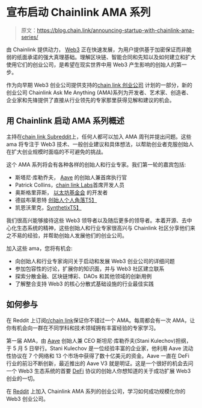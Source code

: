 # 宣布启动 Chainlink AMA 系列

> 原文：<https://blog.chain.link/announcing-startup-with-chainlink-ama-series/>

由 Chainlink 提供动力， [Web3](https://chain.link/education/web3) 正在快速发展，为用户提供基于加密保证而非脆弱的纸面承诺的强大真理基础。理解区块链、智能合同和先知以及如何建立和扩大使用它们的创业公司，是希望在现实世界中用 Web3 产生影响的创始人的第一步。

作为向早期 Web3 创业公司提供支持的[chain link 创业公司](https://chainlinklabs.com/startup) 计划的一部分，新的创业公司 Chainlink Ask Me Anything (AMA)系列为开发者、艺术家、创造者、企业家和先锋提供了直接从行业领先的专家那里获得见解和建议的机会。

## 用 Chainlink 启动 AMA 系列概述

主持在[chain link Subreddit](https://www.reddit.com/r/Chainlink/)上，任何人都可以加入 AMA 周刊并提出问题。这些 ama 将专注于 Web3 技术、一般创业建议和具体想法，以帮助创业者克服创始人在扩大创业规模时面临的不可避免的挑战。

这个 AMA 系列将会有各种各样的创始人和行业专家。我们第一轮的嘉宾包括:

*   斯塔尼·库勒乔夫， [Aave](https://aave.com/) 的创始人兼首席执行官
*   Patrick Collins，[chain link Labs](https://chainlinklabs.com/)首席开发人员
*   奥斯格里菲斯， [以太坊基金会](https://ethereum.org/en/foundation/) 的开发者
*   德兹布莱恩特 [创始人个人角落T5】](https://personalcornernft.io/)
*   凯恩沃里克，[SynthetixT5】](https://synthetix.io/)

我们很高兴能够接待这些 Web3 领导者以及随后更多的领导者。本着开源、去中心化生态系统的精神，这些创始人和行业专家很高兴与 Chainlink 社区分享他们来之不易的经验，并帮助创始人发展他们的创业公司。

加入这些 ama，您将有机会:

*   向创始人和行业专家询问关于启动和发展 Web3 创业公司的详细问题
*   参加包容性的讨论，扩展你的知识面，并与 Web3 社区建立联系
*   探索分散金融、区块链博彩、DAOs 和其他领域的创新用例
*   了解整合支持 Web3 的核心分散式基础设施的行业最佳实践

## 如何参与

在 Reddit 上订阅[r/chain link](https://www.reddit.com/r/Chainlink/)保证你不错过一个 AMA。每周都会有一次 AMA，让你有机会向一群在不同学科和技术领域拥有丰富经验的专家学习。

第一届 AMA，由 [Aave](https://aave.com/) 创始人兼 CEO 斯坦尼·库勒乔夫(Stani Kulechov)担纲，于 5 月 5 日举行。Stani Kulechov 是一位经验丰富的企业家，他利用 Aave 流动性协议在 7 个网络和 13 个市场中获得了数十亿美元的资金。Aave 一直在 DeFi 行业的前沿不断创新，最近推出的 Aave V3 就是明证。这是一个很好的机会去问一个 Web3 生态系统的首要 [DeFi](https://chain.link/solutions/defi) 协议的创始人你想知道的关于成功扩展 Web3 创业的一切。

在 [Reddit](https://www.reddit.com/r/Chainlink/) 上加入 Chainlink AMA 系列的创业公司，学习如何成功规模化你的 Web3 创业公司。